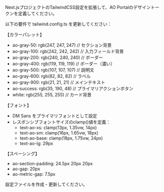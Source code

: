 Next.jsプロジェクトのTailwindCSS設定を拡張して、AO Portalのデザイントークンを定義してください。

以下の要件で tailwind.config.ts を更新してください：

【カラーパレット】

- ao-gray-50: rgb(247, 247, 247) // セクション背景
- ao-gray-100: rgb(242, 242, 242) // 入力フィールド背景
- ao-gray-200: rgb(240, 240, 240) // ボーダー
- ao-gray-400: rgb(119, 119, 119) // ボーダー（濃い）
- ao-gray-500: rgb(107, 107, 107) // 説明文
- ao-gray-600: rgb(82, 82, 82) // ラベル
- ao-gray-900: rgb(21, 21, 21) // メインテキスト
- ao-success: rgb(35, 190, 48) // プライマリアクションボタン
- white: rgb(255, 255, 255) // カード背景

【フォント】

- DM Sans をプライマリフォントとして設定
- レスポンシブフォントサイズのclamp()値を定義：
  - text-ao-xs: clamp(13px, 1.35vw, 14px)
  - text-ao-sm: clamp(16px, 1.65vw, 18px)
  - text-ao-base: clamp(18px, 1.75vw, 24px)
  - text-ao-lg: 29px

【スペーシング】

- ao-section-padding: 24.5px 20px 20px
- ao-gap: 20px
- ao-metric-gap: 7.5px

設定ファイルを作成・更新してください。
